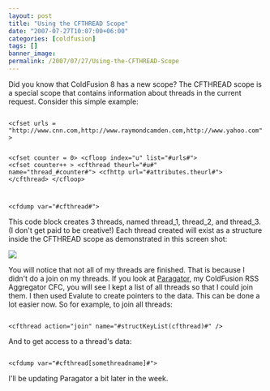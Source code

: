 ```yaml
---
layout: post
title: "Using the CFTHREAD Scope"
date: "2007-07-27T10:07:00+06:00"
categories: [coldfusion]
tags: []
banner_image: 
permalink: /2007/07/27/Using-the-CFTHREAD-Scope
---
```


Did you know that ColdFusion 8 has a new scope? The CFTHREAD scope is a special scope that contains information about threads in the current request. Consider this simple example:

<code>
&lt;cfset urls = "http://www.cnn.com,http://www.raymondcamden.com,http://www.yahoo.com"&gt;

&lt;cfset counter = 0&gt;
&lt;cfloop index="u" list="#urls#"&gt;
	&lt;cfset counter++ &gt;
	&lt;cfthread theurl="#u#" name="thread_#counter#"&gt;
		&lt;cfhttp url="#attributes.theurl#"&gt;
	&lt;/cfthread&gt;
&lt;/cfloop&gt;

&lt;cfdump var="#cfthread#"&gt; 
</code>

This code block creates 3 threads, named thread_1, thread_2, and thread_3. (I don't get paid to be creative!) Each thread created will exist as a structure inside the CFTHREAD scope as demonstrated in this screen shot:


<img src="https://static.raymondcamden.com/images/cfjedi/cfthread.png">

You will notice that not all of my threads are finished. That is because I didn't do a join on my threads. If you look at <a href="http://paragator.riaforge.org">Paragator</a>, my ColdFusion RSS Aggregator CFC, you will see I kept a list of all threads so that I could join them. I then used Evalute to create pointers to the data. This can be done a lot easier now. So for example, to join all threads:

<code>
&lt;cfthread action="join" name="#structKeyList(cfthread)#" /&gt;
</code>

And to get access to a thread's data:

<code>
&lt;cfdump var="#cfthread[somethreadname]#"&gt;
</code>

I'll be updating Paragator a bit later in the week.